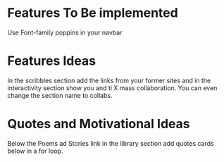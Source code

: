 # Features To Be implemented
Use Font-family poppins in your navbar

# Features Ideas
In the scribbles section add the links from your 
former sites and in the interactivity section show you and ti X mass collaboration. 
You can even change the section name to collabs.

# Quotes and Motivational Ideas 
Below the Poems ad Stories link in the library section add 
quotes cards below in a for loop.